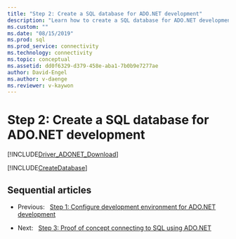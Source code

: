 ```yaml
---
title: "Step 2: Create a SQL database for ADO.NET development"
description: "Learn how to create a SQL database for ADO.NET development using Microsoft.Data.SqlClient."
ms.custom: ""
ms.date: "08/15/2019"
ms.prod: sql
ms.prod_service: connectivity
ms.technology: connectivity
ms.topic: conceptual
ms.assetid: dd0f6329-d379-458e-aba1-7b0b9e7277ae
author: David-Engel
ms.author: v-daenge
ms.reviewer: v-kaywon
---
```

# Step 2: Create a SQL database for ADO.NET development

[!INCLUDE[Driver_ADONET_Download](../../includes/driver_adonet_download.md)]

[!INCLUDE[CreateDatabase](../../includes/createdatabase.md)]

## Sequential articles

- Previous:&nbsp;&nbsp;&nbsp;[Step 1: Configure development environment for ADO.NET development](step-1-configure-development-environment-ado-net-development.md)

- Next:&nbsp;&nbsp;&nbsp;[Step 3: Proof of concept connecting to SQL using ADO.NET](step-3-connect-sql-ado-net.md)  
